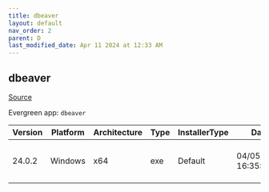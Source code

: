 ```yaml
---
title: dbeaver
layout: default
nav_order: 2
parent: D
last_modified_date: Apr 11 2024 at 12:33 AM
---
```


## dbeaver

[Source](https://github.com/dbeaver/dbeaver)

Evergreen app: `dbeaver`

| Version | Platform | Architecture | Type | InstallerType | Date                | Size      | URI                                                                                                                                                                                              |
| ------- | -------- | ------------ | ---- | ------------- | ------------------- | --------- | ------------------------------------------------------------------------------------------------------------------------------------------------------------------------------------------------ |
| 24.0.2  | Windows  | x64          | exe  | Default       | 04/05/2024 16:35:36 | 122739120 | [https://github.com/dbeaver/dbeaver/releases/download/24.0.2/dbeaver-ce-24.0.2-x86_64-setup.exe](https://github.com/dbeaver/dbeaver/releases/download/24.0.2/dbeaver-ce-24.0.2-x86_64-setup.exe) |
